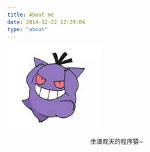 ```yaml
---
title: About me
date: 2014-12-22 12:39:04
type: "about"
---
```


![](/images/avatar.png)
<center> 坐澳观天的程序猿~ </center>